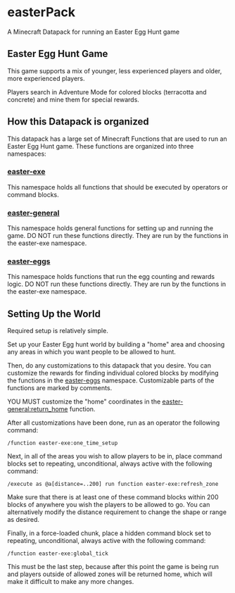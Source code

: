 # easterPack
A Minecraft Datapack for running an Easter Egg Hunt game

## Easter Egg Hunt Game
This game supports a mix of younger, less experienced players and older, more experienced players.

Players search in Adventure Mode for colored blocks (terracotta and concrete) and mine them for special rewards.

## How this Datapack is organized
This datapack has a large set of Minecraft Functions that are used to run an Easter Egg Hunt game. These functions are organized into three namespaces:

### [easter-exe](/data/easter-exe/)
This namespace holds all functions that should be executed by operators or command blocks.

### [easter-general](/data//easter-general/)
This namespace holds general functions for setting up and running the game. DO NOT run these functions directly. They are run by the functions in the easter-exe namespace.

### [easter-eggs](/data/easter-eggs/)
This namespace holds functions that run the egg counting and rewards logic. DO NOT run these functions directly. They are run by the functions in the easter-exe namespace.

## Setting Up the World
Required setup is relatively simple. 

Set up your Easter Egg hunt world by building a "home" area and choosing any areas in which you want people to be allowed to hunt.

Then, do any customizations to this datapack that you desire. You can customize the rewards for finding individual colored blocks by modifying the functions in the [easter-eggs](/data/easter-eggs/) namespace. Customizable parts of the functions are marked by comments.

YOU MUST customize the "home" coordinates in the [easter-general:return_home](/data/easter-general/functions/return_home.mcfunction) function.

After all customizations have been done, run as an operator the following command: 
```
/function easter-exe:one_time_setup
```

Next, in all of the areas you wish to allow players to be in, place command blocks set to repeating, unconditional, always active with the following command:
```
/execute as @a[distance=..200] run function easter-exe:refresh_zone
```
Make sure that there is at least one of these command blocks within 200 blocks of anywhere you wish the players to be allowed to go. You can alternatively modify the distance requirement to change the shape or range as desired.

Finally, in a force-loaded chunk, place a hidden command block set to repeating, unconditional, always active with the following command:
```
/function easter-exe:global_tick
```
This must be the last step, because after this point the game is being run and players outside of allowed zones will be returned home, which will make it difficult to make any more changes.
